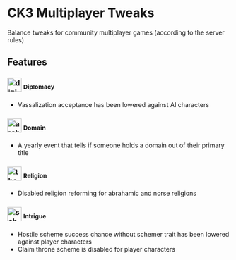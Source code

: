 # CK3 Multiplayer Tweaks

Balance tweaks for community multiplayer games (according to the server rules)

## Features

### <img src="https://ck3.paradoxwikis.com/images/b/b0/Trait_diplomat.png" alt="diplomat" width="32"/> <sup>Diplomacy</sup>

* Vassalization acceptance has been lowered against AI characters

### <img src="https://ck3.paradoxwikis.com/images/6/6c/Trait_architect.png" alt="architect" width="32"/> <sup>Domain</sup>

* A yearly event that tells if someone holds a domain out of their primary title

### <img src="https://ck3.paradoxwikis.com/images/5/5c/Trait_theologian.png" alt="theologian" width="32"/> <sup>Religion</sup>

* Disabled religion reforming for abrahamic and norse religions

### <img src="https://ck3.paradoxwikis.com/images/0/0b/Trait_schemer.png" alt="schemer" width="32"/> <sup>Intrigue</sup>

* Hostile scheme success chance without schemer trait has been lowered against player characters
* Claim throne scheme is disabled for player characters

